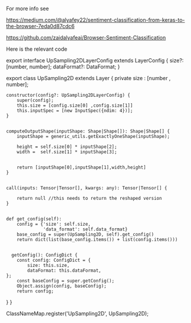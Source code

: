 For more info see  

https://medium.com/@alyafey22/sentiment-classification-from-keras-to-the-browser-7eda0d87cdc6


https://github.com/zaidalyafeai/Browser-Sentiment-Classification




Here is the relevant code



export interface UpSampling2DLayerConfig extends LayerConfig {
  size?: [number, number];
  dataFormat?: DataFormat;
}

export class UpSampling2D extends Layer
{
    private size : [number , number];

    constructor(config?: UpSampling2DLayerConfig) {
        super(config);
        this.size = [config.size[0] ,config.size[1]]
        this.inputSpec = [new InputSpec({ndim: 4})];
    }


    computeOutputShape(inputShape: Shape|Shape[]): Shape|Shape[] {
        inputShape = generic_utils.getExactlyOneShape(inputShape);
        
        height = self.size[0] * inputShape[2];
        width =  self.size[1] * inputShape[3];


        return [inputShape[0],inputShape[1],width,height]
    }


    call(inputs: Tensor|Tensor[], kwargs: any): Tensor|Tensor[] {
        
        return null //this needs to return the reshaped version 
    }


    def get_config(self):
        config = {'size': self.size,
                  'data_format': self.data_format}
        base_config = super(UpSampling2D, self).get_config()
        return dict(list(base_config.items()) + list(config.items()))


      getConfig(): ConfigDict {
        const config: ConfigDict = {
            size: this.size,
            dataFormat: this.dataFormat,
    };
        const baseConfig = super.getConfig();
        Object.assign(config, baseConfig);
        return config;
  }
}

ClassNameMap.register('UpSampling2D', UpSampling2D);



